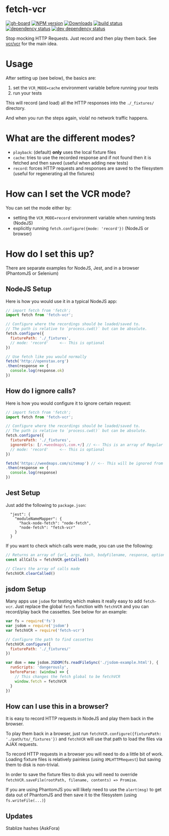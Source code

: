 # fetch-vcr

[![gh-board][kanban-image]][kanban-url]
[![NPM version][npm-image]][npm-url]
[![Downloads][downloads-image]][downloads-url]
[![build status][travis-image]][travis-url]
[![dependency status][dependency-image]][dependency-url]
[![dev dependency status][dev-dependency-image]][dev-dependency-url]

Stop mocking HTTP Requests. Just record and then play them back. See [vcr/vcr](https://github.com/vcr/vcr) for the main idea.

# Usage

After setting up (see below), the basics are:

1. set the `VCR_MODE=cache` environment variable before running your tests
2. run your tests

This will record (and load) all the HTTP responses into the `./_fixtures/` directory.

And when you run the steps again, viola! no network traffic happens.


# What are the different modes?

- `playback`: (default) **only** uses the local fixture files
- `cache`: tries to use the recorded response and if not found then it is fetched and then saved (useful when adding new tests)
- `record`: forces HTTP requests and responses are saved to the filesystem (useful for regenerating all the fixtures)


# How can I set the VCR mode?

You can set the mode either by:

- setting the `VCR_MODE=record` environment variable when running tests (NodeJS)
- explicitly running `fetch.configure({mode: 'record'})` (NodeJS or browser)


# How do I set this up?

There are separate examples for NodeJS, Jest, and in a browser (PhantomJS or Selenium)

## NodeJS Setup

Here is how you would use it in a typical NodeJS app:

```js
// import fetch from 'fetch';
import fetch from 'fetch-vcr';

// Configure where the recordings should be loaded/saved to.
// The path is relative to `process.cwd()` but can be absolute.
fetch.configure({
  fixturePath: './_fixtures',
  // mode: 'record'     <-- This is optional
})

// Use fetch like you would normally
fetch('http://openstax.org')
.then(response => {
  console.log(response.ok)
})
```

## How do I ignore calls?

Here is how you would configure it to ignore certain request:

```js
// import fetch from 'fetch';
import fetch from 'fetch-vcr';

// Configure where the recordings should be loaded/saved to.
// The path is relative to `process.cwd()` but can be absolute.
fetch.configure({
  fixturePath: './_fixtures',
  ignoreUrls: [/.+weedmaps\.com.+/] // <-- This is an array of Regular Expressions
  // mode: 'record'     <-- This is optional
})

fetch('https://weedmaps.com/sitemap') // <-- This will be ignored from vcr
.then(response => {
  console.log(response)
})
```

## Jest Setup

Just add the following to `package.json`:

```
  "jest": {
    "moduleNameMapper": {
      "hack-node-fetch": "node-fetch",
      "node-fetch": "fetch-vcr"
    }
  }
```

If you want to check which calls were made, you can use the following:

```js
// Returns an array of {url, args, hash, bodyFilename, response, optionsFilename}
const allCalls = fetchVCR.getCalled()

// Clears the array of calls made
fetchVCR.clearCalled()
```

## jsdom Setup

Many apps use `jsdom` for testing which makes it really easy to add `fetch-vcr`. Just replace the global `fetch` function with `fetchVCR` and you can record/play back the cassettes. See below for an example:

```js
var fs = require('fs')
var jsdom = require('jsdom')
var fetchVCR = require('fetch-vcr')

// Configure the path to find cassettes
fetchVCR.configure({
  fixturePath: './_fixtures/'
})

var dom = new jsdom.JSDOM(fs.readFileSync('./jsdom-example.html'), {
  runScripts: 'dangerously',
  beforeParse: (window) => {
    // This changes the fetch global to be fetchVCR
    window.fetch = fetchVCR
  }
})
```


## How can I use this in a browser?

It is easy to record HTTP requests in NodeJS and play them back in the browser.

To play them back in a browser, just run `fetchVCR.configure({fixturePath: './path/to/_fixtures'})` and `fetchVCR` will use that path to load the files via AJAX requests.

To record HTTP requests in a browser you will need to do a little bit of work. Loading fixture files is relatively painless (using `XMLHTTPRequest`) but saving them to disk is non-trivial.

In order to save the fixture files to disk you will need to override `fetchVCR.saveFile(rootPath, filename, contents) => Promise`.

If you are using PhantomJS you will likely need to use the `alert(msg)` to get data out of PhantomJS and then save it to the filesystem (using `fs.writeFile(...)`)

## Updates
Stablize hashes (AskFora)

[kanban-image]: https://img.shields.io/github/issues/philschatz/fetch-vcr.svg?label=kanban%20board%20%28gh-board%29
[kanban-url]: http://philschatz.com/gh-board/#/r/philschatz:fetch-vcr
[npm-image]: https://img.shields.io/npm/v/fetch-vcr.svg
[npm-url]: https://npmjs.org/package/fetch-vcr
[downloads-image]: http://img.shields.io/npm/dm/fetch-vcr.svg
[downloads-url]: https://npmjs.org/package/fetch-vcr
[travis-image]: https://img.shields.io/travis/philschatz/fetch-vcr.svg
[travis-url]: https://travis-ci.org/philschatz/fetch-vcr
[dependency-image]: https://img.shields.io/david/philschatz/fetch-vcr.svg
[dependency-url]: https://david-dm.org/philschatz/fetch-vcr
[dev-dependency-image]: https://img.shields.io/david/dev/philschatz/fetch-vcr.svg
[dev-dependency-url]: https://david-dm.org/philschatz/fetch-vcr#info=devDependencies
[coverage-image]: https://img.shields.io/codecov/c/github/philschatz/fetch-vcr.svg
[coverage-url]: https://codecov.io/gh/philschatz/fetch-vcr
